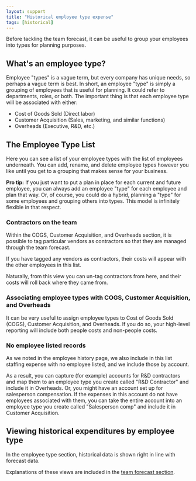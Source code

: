```yaml
---
layout: support
title: "Historical employee type expense"
tags: [historical]
---
```


Before tackling the team forecast, it can be useful to group your employees into types for planning purposes.

## What's an employee type?

Employee "types" is a vague term, but every company has unique needs, so perhaps a vague term is best. In short, an employee "type" is simply a grouping of employees that is useful for planning. It could refer to departments, roles, or both. The important thing is that each employee type will be associated with either:

* Cost of Goods Sold (Direct labor)
* Customer Acquisition (Sales, marketing, and similar functions)
* Overheads (Executive, R&D, etc.)

## The Employee Type List

<!-- screenshot -->

Here you can see a list of your employee types with the list of employees underneath. You can add, rename, and delete employee types however you like until you get to a grouping that makes sense for your business.

**Pro tip:** If you just want to put a plan in place for each current and future employee, you can always add an employee "type" for each employee and plan that way. Or, of course, you could do a hybrid, planning a "type" for some employees and grouping others into types. This model is infinitely flexible in that respect.

### Contractors on the team

Within the COGS, Customer Acquisition, and Overheads section, it is possible to tag particular vendors as contractors so that they are managed through the team forecast.

If you have tagged any vendors as contractors, their costs will appear with the other employees in this list.

<!-- screenshot -->

Naturally, from this view you can un-tag contractors from here, and their costs will roll back where they came from.

### Associating employee types with COGS, Customer Acquisition, and Overheads

It can be very useful to assign employee types to Cost of Goods Sold (COGS), Customer Acquisition, and Overheads. If you do so, your high-level reporting will include both people costs and non-people costs.

<!-- screenshot -->

### No employee listed records

As we noted in the employee history page, we also include in this list staffing expense with no employee listed, and we include those by account.

As a result, you can capture (for example) accounts for R&D contractors and map them to an employee type you create called "R&D Contractor" and include it in Overheads. Or, you might have an account set up for salesperson compensation. If the expenses in this account do not have employees associated with them, you can take the entire account into an employee type you create called "Salesperson comp" and include it in Customer Acquisition.

## Viewing historical expenditures by employee type

In the employee type section, historical data is shown right in line with forecast data.

<!-- screenshot -->

Explanations of these views are included in the [team forecast section]().